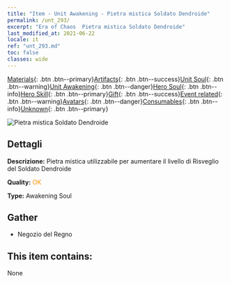 ```yaml
---
title: "Item - Unit Awakening - Pietra mistica Soldato Dendroide"
permalink: /unt_293/
excerpt: "Era of Chaos  Pietra mistica Soldato Dendroide"
last_modified_at: 2021-06-22
locale: it
ref: "unt_293.md"
toc: false
classes: wide
---
```

 [Materials](/ItemsIT/){: .btn .btn--primary}[Artifacts](/ItemsIT/Artifacts/){: .btn .btn--success}[Unit Soul](/ItemsIT/UnitSoul/){: .btn .btn--warning}[Unit Awakening](/ItemsIT/UnitAwakening/){: .btn .btn--danger}[Hero Soul](/ItemsIT/HeroSoul/){: .btn .btn--info}[Hero Skill](/ItemsIT/HeroSkill/){: .btn .btn--primary}[Gift](/ItemsIT/Gift/){: .btn .btn--success}[Event related](/ItemsIT/Events/){: .btn .btn--warning}[Avatars](/ItemsIT/Avatars/){: .btn .btn--danger}[Consumables](/ItemsIT/Consumables/){: .btn .btn--info}[Unknown](/ItemsIT/Unknown/){: .btn .btn--primary}

 ![Pietra mistica Soldato Dendroide](/images/u/tia_shuyao.jpg)

## Dettagli
 **Descrizione:** Pietra mistica utilizzabile per aumentare il livello di Risveglio del Soldato Dendroide

 **Quality:** <span style="color: #FF8C00">OK</span>

 **Type:** Awakening Soul

## Gather

*    Negozio del Regno 

## This item contains:

  None

